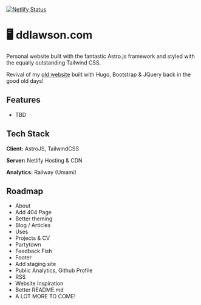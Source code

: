 [![Netlify Status](https://api.netlify.com/api/v1/badges/fc1f7af6-8c72-4f2e-96e7-29193e2a7081/deploy-status)](https://app.netlify.com/sites/ddlawson/deploys)

# 🖥️ ddlawson.com

Personal website built with the fantastic Astro.js framework and styled with the equally outstanding Tailwind CSS.

Revival of my [old website](https://web.archive.org/web/20190805185139/http://ddlawson.com/) built with Hugo, Bootstrap & JQuery back in the good old days!

## Features

- TBD

## Tech Stack

**Client:** AstroJS, TailwindCSS

**Server:** Netlify Hosting & CDN

**Analytics:** Railway (Umami)

## Roadmap

- About
- Add 404 Page
- Better theming
- Blog / Articles
- Uses
- Projects & CV
- Partytown
- Feedback Fish
- Footer
- Add staging site
- Public Analytics, Github Profile
- RSS
- Website Inspiration
- Better README.md
- A LOT MORE TO COME!
